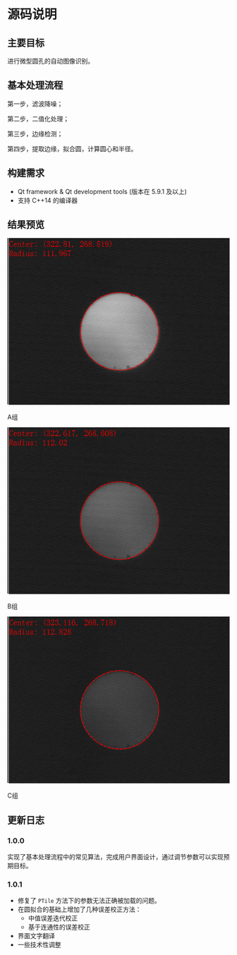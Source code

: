 # 源码说明

## 主要目标

进行微型圆孔的自动图像识别。

## 基本处理流程

第一步，滤波降噪；

第二步，二值化处理；

第三步，边缘检测；

第四步，提取边缘，拟合圆，计算圆心和半径。

## 构建需求

* Qt framework & Qt development tools (版本在 5.9.1 及以上)
* 支持 C++14 的编译器

## 结果预览

![A.out](/cpp-qt/results/A.out.png)

A组

![B.out](/cpp-qt/results/B.out.png)

B组

![C.out](/cpp-qt/results/C.out.png)

C组

## 更新日志

### 1.0.0

实现了基本处理流程中的常见算法，完成用户界面设计，通过调节参数可以实现预期目标。

### 1.0.1

* 修复了 `PTile` 方法下的参数无法正确被加载的问题。
* 在圆拟合的基础上增加了几种误差校正方法：
    + 中值误差迭代校正
    + 基于连通性的误差校正
* 界面文字翻译
* 一些技术性调整
